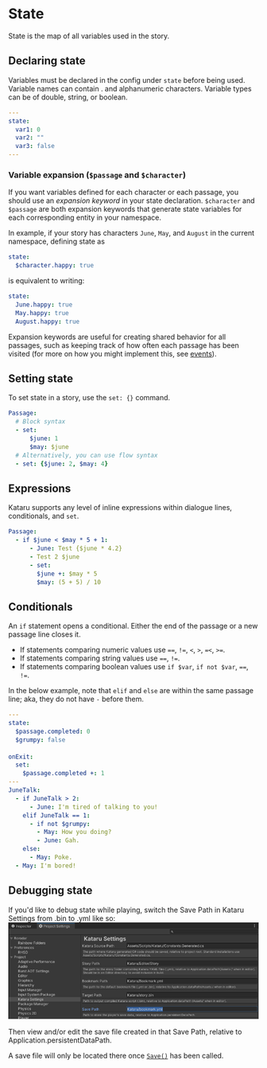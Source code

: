 # State

State is the map of all variables used in the story.

## Declaring state

Variables must be declared in the config under `state` before being used. Variable names can contain . and alphanumeric characters. Variable types can be of double, string, or boolean.

```yaml
---
state: 
  var1: 0
  var2: ""
  var3: false
---
```
### Variable expansion (`$passage` and `$character`)

If you want variables defined for each character or each passage, you should use an _expansion keyword_ in your state declaration.
`$character` and `$passage` are both expansion keywords that generate state variables for each corresponding entity in your namespace.

In example, if your story has characters `June`, `May`, and `August` in the current namespace, defining state as

```yaml
state:
  $character.happy: true
```

is equivalent to writing:

```yaml
state:
  June.happy: true
  May.happy: true
  August.happy: true
```

Expansion keywords are useful for creating shared behavior for all passages, such as keeping track of how often each passage has been visited (for more on how you might implement this, see <a href="#/concepts/logic?id=events">events</a>).


## Setting state
To set state in a story, use the `set: {}` command.
```yml
Passage: 
  # Block syntax
  - set:
      $june: 1
      $may: $june
  # Alternatively, you can use flow syntax
  - set: {$june: 2, $may: 4}
```

## Expressions
Kataru supports any level of inline expressions within dialogue lines, conditionals, and `set`.
```yml
Passage:
  - if $june < $may * 5 + 1:
      - June: Test {$june * 4.2}
      - Test 2 $june 
      - set:
        $june +: $may * 5
        $may: (5 + 5) / 10
```
## Conditionals
An `if` statement opens a conditional. Either the end of the passage or a new passage line closes it. 

- If statements comparing numeric values use `==`, `!=`, `<`, `>`, `=<`, `>=`. 
- If statements comparing string values use `==`, `!=`.
- If statements comparing boolean values use `if $var`, `if not $var`, `==`, `!=`.

In the below example, note that `elif` and `else` are within the same passage line; aka, they do not have `-` before them.
```yml
---
state:
  $passage.completed: 0
  $grumpy: false

onExit:
  set:
    $passage.completed +: 1
---
JuneTalk:
  - if JuneTalk > 2:
      - June: I'm tired of talking to you!
    elif JuneTalk == 1:
      - if not $grumpy:
        - May: How you doing?
        - June: Gah.
    else:
      - May: Poke.
  - May: I'm bored!
```

## Debugging state
If you'd like to debug state while playing, switch the Save Path in Kataru Settings from .bin to .yml like so:
![Change save path in Kataru Settings](DebugState.png)

Then view and/or edit the save file created in that Save Path, relative to Application.persistentDataPath.

A save file will only be located there once <a href="#/api/unity?id=save">`Save()`</a> has been called.

